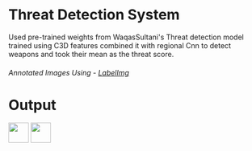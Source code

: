 # Threat Detection System
Used pre-trained weights from WaqasSultani's Threat detection model trained using C3D features combined it with regional Cnn to detect weapons and took their mean as the
threat score.
###### Annotated Images Using - <a href="https://github.com/tzutalin/labelImg " target="_blank">LabelImg</a>
# Output
<img src="https://media.giphy.com/media/4vDUJxKtnF2qPhXsbg/giphy.gif" width="40" height="40" />
<img src="https://media.giphy.com/media/I0VMO22yGk8ffng1N2/giphy.gif" width="40" height="40" />
